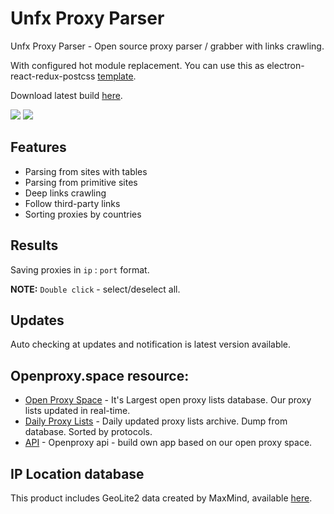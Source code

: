 # Unfx Proxy Parser
Unfx Proxy Parser - Open source proxy parser / grabber with links crawling.

With configured hot module replacement. You can use this as electron-react-redux-postcss [template](https://github.com/assnctr/hot-electron-react-redux-postcss).

Download latest build [here](https://github.com/assnctr/unfx-proxy-parser/releases).

![](https://i.ibb.co/TRMR5P5/1prsr2-0-0.png)
![](https://i.ibb.co/DgGqX4d/3prsr2-0-0.png)

## Features
- Parsing from sites with tables
- Parsing from primitive sites
- Deep links crawling
- Follow third-party links
- Sorting proxies by countries

## Results
Saving proxies in `ip` : `port` format.

**NOTE:** `Double click` - select/deselect all.

## Updates
Auto checking at updates and notification is latest version available.

## Openproxy.space resource:
* [Open Proxy Space](https://openproxy.space) - It's Largest open proxy lists database. Our proxy lists updated in real-time.
* [Daily Proxy Lists](https://openproxy.space/lists/) - Daily updated proxy lists archive. Dump from database. Sorted by protocols.
* [API](https://openproxy.space/api) - Openproxy api - build own app based on our open proxy space.

## IP Location database
This product includes GeoLite2 data created by MaxMind, available [here](https://dev.maxmind.com/geoip/geoip2/geolite2/).